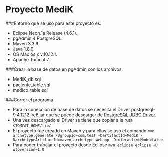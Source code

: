 # Proyecto MediK 

###Entorno que se usó para este proyecto es:

* Eclipse Neon.1a Release (4.6.1).
* pgAdmin 4 PostgreSQL.
* Maven 3.3.9.
* Java 1.8.0.
* OS Mac os x v.10.12.1.
* Apache Tomcat 7.

###Crear la base de datos en pgAdmin con los archivos:

* MediK_db.sql
* paciente_table.sql
* medico_table.sql

###Correr el programa

* Para la conección de base de datos se necesita el Driver postgresql-9.4.1212.jre6.jar que se puede descargar de [PostgreSQL JDBC Driver](https://jdbc.postgresql.org/download.html).
* Una vez descargado el Driver se tiene que copiar a la ruta `$TOMCAT_HOME/lib/`
* El proyecto fue creado en Maven y para ellos se usó el comando ```mvn archetype:generate -DgroupId=com.test -DartifactId=MediK -DarchetypeArtifactId=maven-archetype-webapp -DinteractiveMode=false```
* Para poder trabajar el proyecto desde Eclipse ```mvn eclipse:eclipse -D wtpversion=1.0```